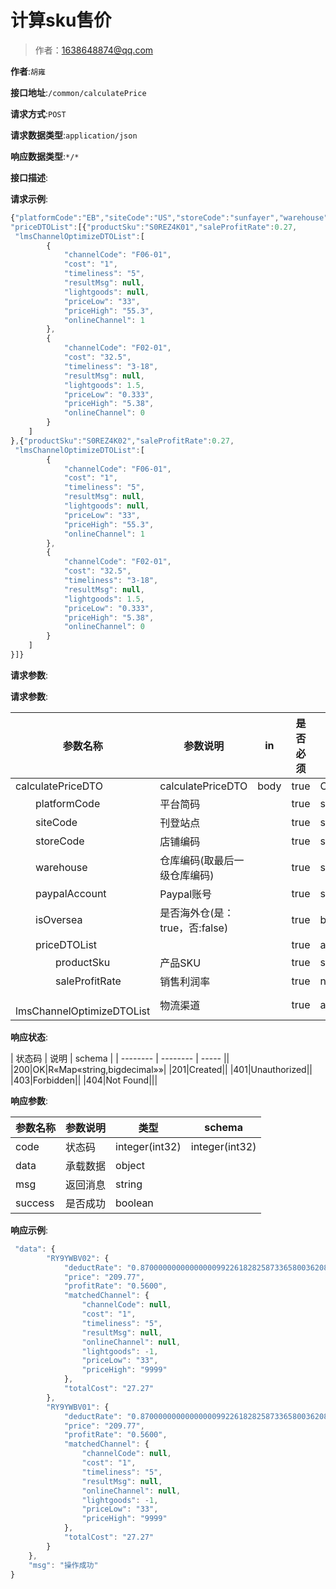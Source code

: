 # 计算sku售价

> 作者：1638648874@qq.com

**作者**:`胡雍`

**接口地址**:`/common/calculatePrice`


**请求方式**:`POST`


**请求数据类型**:`application/json`


**响应数据类型**:`*/*`


**接口描述**:


**请求示例**:


```javascript
{"platformCode":"EB","siteCode":"US","storeCode":"sunfayer","warehouse":"Z20","isOversea":false,"paypalAccount":"li67bu87@163.com",
"priceDTOList":[{"productSku":"S0REZ4K01","saleProfitRate":0.27,
 "lmsChannelOptimizeDTOList":[
        {
            "channelCode": "F06-01",
            "cost": "1",
            "timeliness": "5",
            "resultMsg": null,
            "lightgoods": null,
            "priceLow": "33",
            "priceHigh": "55.3",
            "onlineChannel": 1
        },
        {
            "channelCode": "F02-01",
            "cost": "32.5",
            "timeliness": "3-18",
            "resultMsg": null,
            "lightgoods": 1.5,
            "priceLow": "0.333",
            "priceHigh": "5.38",
            "onlineChannel": 0
        }
    ]
},{"productSku":"S0REZ4K02","saleProfitRate":0.27,
 "lmsChannelOptimizeDTOList":[
        {
            "channelCode": "F06-01",
            "cost": "1",
            "timeliness": "5",
            "resultMsg": null,
            "lightgoods": null,
            "priceLow": "33",
            "priceHigh": "55.3",
            "onlineChannel": 1
        },
        {
            "channelCode": "F02-01",
            "cost": "32.5",
            "timeliness": "3-18",
            "resultMsg": null,
            "lightgoods": 1.5,
            "priceLow": "0.333",
            "priceHigh": "5.38",
            "onlineChannel": 0
        }
    ]
}]}
```


**请求参数**:


**请求参数**:


| 参数名称 | 参数说明 | in    | 是否必须 | 数据类型 | schema |
| -------- | -------- | ----- | -------- | -------- | ------ |
|calculatePriceDTO|calculatePriceDTO|body|true|CalculatePriceDTO|CalculatePriceDTO|
|&emsp;&emsp;platformCode|平台简码||true|string||
|&emsp;&emsp;siteCode|刊登站点||true|string||
|&emsp;&emsp;storeCode|店铺编码||true|string||
|&emsp;&emsp;warehouse|仓库编码(取最后一级仓库编码)||true|string||
|&emsp;&emsp;paypalAccount|Paypal账号||true|string||
|&emsp;&emsp;isOversea|是否海外仓(是：true，否:false)||true|boolean||
|&emsp;&emsp;priceDTOList|||true|array|PriceDTO|
|&emsp;&emsp;&emsp;&emsp;productSku|产品SKU||true|string||
|&emsp;&emsp;&emsp;&emsp;saleProfitRate|销售利润率||true|number|||
|&emsp;&emsp;&emsp;&emsp;lmsChannelOptimizeDTOList|物流渠道||true|array|||


**响应状态**:


| 状态码 | 说明 | schema |
| -------- | -------- | ----- ||
|200|OK|R«Map«string,bigdecimal»»|
|201|Created||
|401|Unauthorized||
|403|Forbidden||
|404|Not Found|||


**响应参数**:


| 参数名称 | 参数说明 | 类型 | schema |
| -------- | -------- | ----- |----- |
|code|状态码|integer(int32)|integer(int32)|
|data|承载数据|object||
|msg|返回消息|string||
|success|是否成功|boolean|||


**响应示例**:
```javascript
 "data": {
        "RY9YWBV02": {
            "deductRate": "0.870000000000000009922618282587336580036208033561706542968750",
            "price": "209.77",
            "profitRate": "0.5600",
            "matchedChannel": {
                "channelCode": null,
                "cost": "1",
                "timeliness": "5",
                "resultMsg": null,
                "onlineChannel": null,
                "lightgoods": -1,
                "priceLow": "33",
                "priceHigh": "9999"
            },
            "totalCost": "27.27"
        },
        "RY9YWBV01": {
            "deductRate": "0.870000000000000009922618282587336580036208033561706542968750",
            "price": "209.77",
            "profitRate": "0.5600",
            "matchedChannel": {
                "channelCode": null,
                "cost": "1",
                "timeliness": "5",
                "resultMsg": null,
                "onlineChannel": null,
                "lightgoods": -1,
                "priceLow": "33",
                "priceHigh": "9999"
            },
            "totalCost": "27.27"
        }
    },
    "msg": "操作成功"
}
```